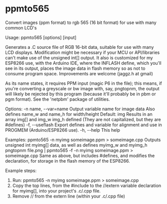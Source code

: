 # ppmto565
Convert images (ppm format) to rgb 565 (16 bit format) for use with many common LCD's

Usage: ppmto565 [options] [input]

Generates a .C source file of RGB 16-bit data, suitable for use with many LCD
displays.  Modification might be necessary if your MCU or API/libraries can't
make use of the unsigned int[] output.  It also is customized for my ESP8266
use, with the Arduino IDE, where the INFLASH define, which you'll see in its
output, places the image data in flash memory so as not to consume program
space.  Improvements are welcome (jaggz.h at gmail)

As its name states, it requires PPM input (magic P6 in the file); this means,
if you're converting a greyscale or bw image with, say, pngtopnm, the output
will likely be rejected by this program (because it'll probably be in pbm
or pgm format).  See the 'netpbm' package of utilities.

Options:
  -n name, --var=name  Output variable name for image data
                       Also defines name_w and name_h for width/height
                       Default: img
                       Results in an array img[] and img_w img_h defined
                       (They are not capitalized, but they are #defines)
  -f, --useflash       Export defines and variable for alignment and use
                       in PROGMEM (Arduino/ESP8266 use).
  -h, --help           This help

Examples:
  ppmto565 -n myimg someimage.ppm > someimage.cpp
     Outputs unsigned int myimg[] data, as well as defines
     myimg_w and myimg_h
  pngtopnm file.png | ppmto565 -f -n myimg someimage.ppm > someimage.cpp
     Same as above, but includes #defines, and modifies the declaration,
     for storage in the flash memory of the ESP8266.

Example steps:
  1. Run: ppmto565 -n myimg someimage.ppm > someimage.cpp
  2. Copy the top lines, from the #include to the //extern variable
     declaration for myimg[], into your project's .c/.cpp file.
  3. Remove // from the extern line (within your .c/.cpp file)
